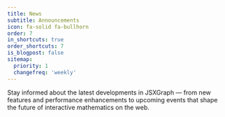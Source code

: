 ```yaml
---
title: News
subtitle: Announcements
icon: fa-solid fa-bullhorn
order: 7
in_shortcuts: true
order_shortcuts: 7
is_blogpost: false
sitemap:
  priority: 1
  changefreq: 'weekly'
---
```


Stay informed about the latest developments in JSXGraph — from new features and performance enhancements to upcoming events that shape the future of interactive mathematics on the web.